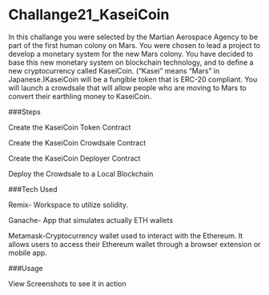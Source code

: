 # Challange21_KaseiCoin

In this challange you were selected by the Martian Aerospace Agency to be part of the first human colony on Mars. You were chosen to lead a project to develop a monetary system for the new Mars colony. You have decided to base this new monetary system on blockchain technology, and to define a new cryptocurrency called KaseiCoin. (“Kasei” means “Mars” in Japanese.)KaseiCoin will be a fungible token that is ERC-20 compliant. You will launch a crowdsale that will allow people who are moving to Mars to convert their earthling money to KaseiCoin.

###Steps

Create the KaseiCoin Token Contract

Create the KaseiCoin Crowdsale Contract

Create the KaseiCoin Deployer Contract

Deploy the Crowdsale to a Local Blockchain

###Tech Used

Remix- Workspace to utilize solidity.

Ganache- App that simulates actually ETH wallets

Metamask-Cryptocurrency wallet used to interact with the Ethereum. It allows users to access their Ethereum wallet through a browser extension or mobile app.

###Usage

View Screenshots to see it in action
